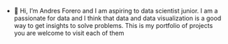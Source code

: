 - 👋 Hi, I’m Andres Forero and I am aspiring to data scientist junior.
I am a passionate for data and I think that data and data visualization is a good way to
get insights to solve problems.
This is my portfolio of projects you are welcome to visit each of them
